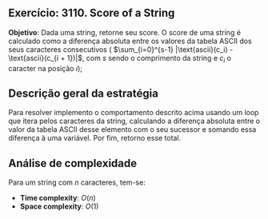 ## Exercício: 3110. Score of a String
**Objetivo**: Dada uma string, retorne seu score. O score de uma string é calculado como a diferença absoluta entre os valores da tabela ASCII dos seus caracteres consecutivos ( $\sum_{i=0}^{s-1} |\text{ascii}(c_i) - \text{ascii}(c_{i + 1})|$, com $s$ sendo o comprimento da string e $c_i$ o caracter na posição $i$);

## Descrição geral da estratégia
Para resolver implemento o comportamento descrito acima usando um loop que itera pelos caracteres da string, calculando a diferença absoluta entre o valor da tabela ASCII desse elemento com o seu sucessor e somando essa diferença à uma variável. Por fim, retorno esse total.

## Análise de complexidade
Para um string com $n$ caracteres, tem-se:
- **Time complexity**: $O(n)$
- **Space complexity**: $O(1)$
